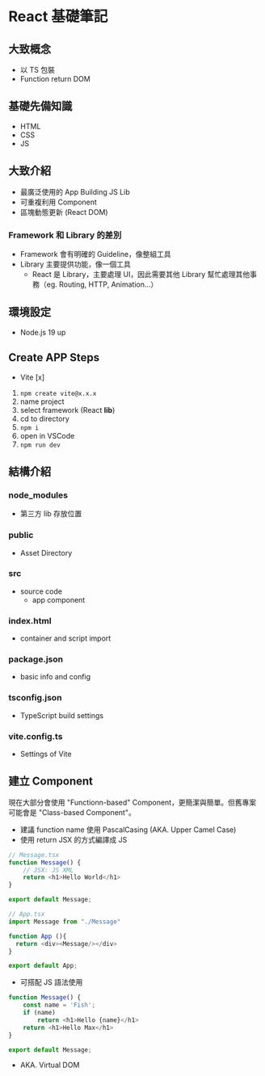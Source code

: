 # React 基礎筆記

## 大致概念

- 以 TS 包裝
- Function return DOM

## 基礎先備知識

- HTML
- CSS
- JS

## 大致介紹

- 最廣泛使用的 App Building JS Lib
- 可重複利用 Component
- 區塊動態更新 (React DOM)

### Framework 和 Library 的差別

- Framework 會有明確的 Guideline，像整組工具
- Library 主要提供功能，像一個工具
  - React 是 Library，主要處理 UI，因此需要其他 Library 幫忙處理其他事務（eg. Routing, HTTP, Animation...）

## 環境設定

- Node.js 19 up

## Create APP Steps

- Vite [x]

1. `npm create vite@x.x.x`
2. name project
3. select framework (React **lib**)
4. cd to directory
5. `npm i`
6. open in VSCode
7. `npm run dev`

## 結構介紹

### node_modules

- 第三方 lib 存放位置

### public

- Asset Directory

### src

- source code
  - app component

### index.html

- container and script import

### package.json

- basic info and config

### tsconfig.json

- TypeScript build settings

### vite.config.ts

- Settings of Vite

## 建立 Component

現在大部分會使用 "Functionn-based" Component，更簡潔與簡單。但舊專案可能會是 "Class-based Component"。

- 建議 function name 使用 PascalCasing (AKA. Upper Camel Case)
- 使用 return JSX 的方式編譯成 JS
```ts
// Message.tsx
function Message() {
    // JSX: JS XML
    return <h1>Hello World</h1>
}

export default Message;

// App.tsx
import Message from "./Message"

function App (){
  return <div><Message/></div>
}

export default App;
```
- 可搭配 JS 語法使用
```ts
function Message() {
    const name = 'Fish';
    if (name)
        return <h1>Hello {name}</h1>
    return <h1>Hello Max</h1>
}

export default Message;
```
- AKA. Virtual DOM